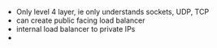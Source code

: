 - Only level 4 layer, ie only understands sockets, UDP, TCP
- can create public facing load balancer
- internal load balancer to private IPs
-